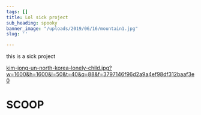 ```yaml
---
tags: []
title: Lol sick project
sub_heading: spooky
banner_image: "/uploads/2019/06/16/mountain1.jpg"
slug: ''

---
```

this is a sick project

[kim-jong-un-north-korea-lonely-child.jpg?w=1600&h=1600&l=50&t=40&q=88&f=3797146f96d2a9a4ef98df312baaf3e0](https://d.newsweek.com/en/full/1501828/kim-jong-un-north-korea-lonely-child.jpg?w=1600&h=1600&l=50&t=40&q=88&f=3797146f96d2a9a4ef98df312baaf3e0 "kim-jong-un-north-korea-lonely-child.jpg?w=1600&h=1600&l=50&t=40&q=88&f=3797146f96d2a9a4ef98df312baaf3e0")

# SCOOP